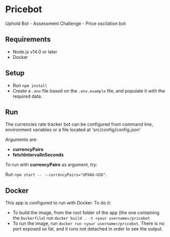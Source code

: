 # Pricebot
Uphold Bot - Assessment Challenge - Price oscilation bot

## Requirements

- Node.js v14.0 or later
- Docker

## Setup

- Run `npm install` 
- Create a `.env` file based on the `.env.example` file, and populate it with the required data.

## Run

The currencies rate tracker bot can be configured from command line, environment variables or a file located at 'src/config/config.json'

Arguments are:
- **currencyPairs**
- **fetchIntervalInSeconds**

To run with **currencyPairs** as argument, try:

Run `npm start -- --currencyPairs="UPXAU-USD"`.

## Docker

This app is configured to run with Docker. To do it:

- To build the image, from the root folder of the app (the one containing the `Dockerfile`) run `docker build . -t <your username>/pricebot`
- To run the image, run `docker run <your username>/pricebot`. There is no port exposed so far, and it runs not detached in order to see the output.

